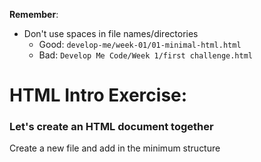 **Remember**:

- Don't use spaces in file names/directories
    - Good: `develop-me/week-01/01-minimal-html.html`
    - Bad: `Develop Me Code/Week 1/first challenge.html`

# HTML Intro Exercise:

### Let's create an HTML document together

Create a new file and add in the minimum structure
